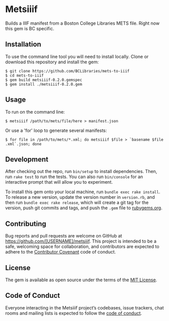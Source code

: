 # Metsiiif

Builds a IIIF manifest from a Boston College Libraries METS file. Right now this gem is BC specific.

## Installation

To use the command line tool you will need to install locally. Clone or download this repository and install the gem:

    $ git clone https://github.com/BCLibraries/mets-to-iiif
    $ cd mets-to-iiif
    $ gem build metsiiif-0.2.0.gemspec
    $ gem install ./metsiiif-0.2.0.gem
    
## Usage

To run on the command line:

    $ metsiiif /path/to/mets/file/here > manifest.json

Or use a 'for' loop to generate several manifests:

    $ for file in /path/to/mets/*.xml; do metsiiif $file > `basename $file .xml`.json; done

## Development

After checking out the repo, run `bin/setup` to install dependencies. Then, run `rake test` to run the tests. You can also run `bin/console` for an interactive prompt that will allow you to experiment.

To install this gem onto your local machine, run `bundle exec rake install`. To release a new version, update the version number in `version.rb`, and then run `bundle exec rake release`, which will create a git tag for the version, push git commits and tags, and push the `.gem` file to [rubygems.org](https://rubygems.org).

## Contributing

Bug reports and pull requests are welcome on GitHub at https://github.com/[USERNAME]/metsiiif. This project is intended to be a safe, welcoming space for collaboration, and contributors are expected to adhere to the [Contributor Covenant](http://contributor-covenant.org) code of conduct.

## License

The gem is available as open source under the terms of the [MIT License](http://opensource.org/licenses/MIT).

## Code of Conduct

Everyone interacting in the Metsiiif project’s codebases, issue trackers, chat rooms and mailing lists is expected to follow the [code of conduct](https://github.com/[USERNAME]/metsiiif/blob/master/CODE_OF_CONDUCT.md).
